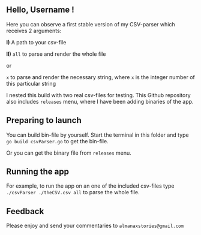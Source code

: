
## Hello, **Username** !

Here you can observe a first stable version of my CSV-parser which receives 2 arguments:

**I)** A path to your csv-file

**II)** `all` to parse and render the whole file 

 or

`x` to parse and render the necessary string,
where `x` is the integer number of this particular string

I nested this build with two real csv-files for testing.
This Github repository also includes `releases` menu, where I have been adding binaries of the app.

## Preparing to launch

You can build bin-file by yourself. Start the terminal in this folder
and type `go build csvParser.go` to get the bin-file.

Or you can get the binary file from `releases` menu.

## Running the app

For example, to run the app on an one of the included csv-files type 
`./csvParser ./theCSV.csv all` to parse the whole file.

## Feedback
Please enjoy and send your commentaries to `almanaxstories@gmail.com`